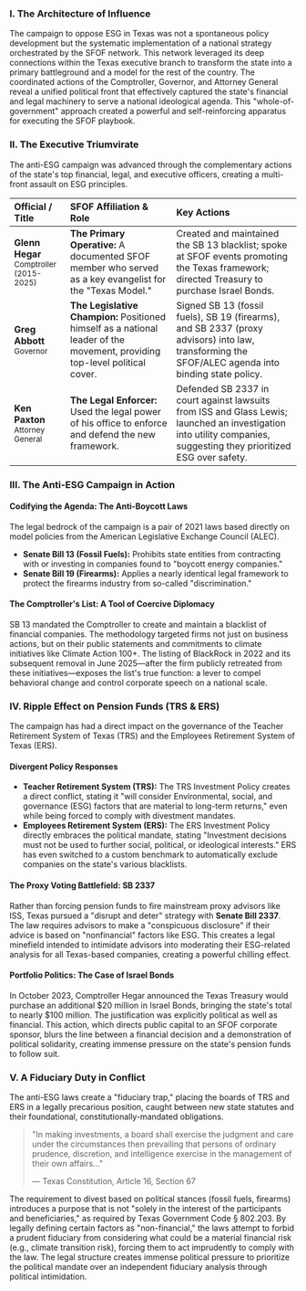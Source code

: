 ---
---
### I. The Architecture of Influence

The campaign to oppose ESG in Texas was not a spontaneous policy development but the systematic implementation of a national strategy orchestrated by the SFOF network. This network leveraged its deep connections within the Texas executive branch to transform the state into a primary battleground and a model for the rest of the country. The coordinated actions of the Comptroller, Governor, and Attorney General reveal a unified political front that effectively captured the state's financial and legal machinery to serve a national ideological agenda. This "whole-of-government" approach created a powerful and self-reinforcing apparatus for executing the SFOF playbook.

### II. The Executive Triumvirate

The anti-ESG campaign was advanced through the complementary actions of the state's top financial, legal, and executive officers, creating a multi-front assault on ESG principles.

| Official / Title | SFOF Affiliation & Role | Key Actions |
| :--- | :--- | :--- |
| **Glenn Hegar**<br><span style="font-size: smaller;">Comptroller (2015-2025)</span> | **The Primary Operative:** A documented SFOF member who served as a key evangelist for the "Texas Model." | Created and maintained the SB 13 blacklist; spoke at SFOF events promoting the Texas framework; directed Treasury to purchase Israel Bonds. |
| **Greg Abbott**<br><span style="font-size: smaller;">Governor</span> | **The Legislative Champion:** Positioned himself as a national leader of the movement, providing top-level political cover. | Signed SB 13 (fossil fuels), SB 19 (firearms), and SB 2337 (proxy advisors) into law, transforming the SFOF/ALEC agenda into binding state policy. |
| **Ken Paxton**<br><span style="font-size: smaller;">Attorney General</span> | **The Legal Enforcer:** Used the legal power of his office to enforce and defend the new framework. | Defended SB 2337 in court against lawsuits from ISS and Glass Lewis; launched an investigation into utility companies, suggesting they prioritized ESG over safety. |

### III. The Anti-ESG Campaign in Action

#### Codifying the Agenda: The Anti-Boycott Laws
The legal bedrock of the campaign is a pair of 2021 laws based directly on model policies from the American Legislative Exchange Council (ALEC).

* **Senate Bill 13 (Fossil Fuels):** Prohibits state entities from contracting with or investing in companies found to "boycott energy companies."
* **Senate Bill 19 (Firearms):** Applies a nearly identical legal framework to protect the firearms industry from so-called "discrimination."

#### The Comptroller's List: A Tool of Coercive Diplomacy
SB 13 mandated the Comptroller to create and maintain a blacklist of financial companies. The methodology targeted firms not just on business actions, but on their public statements and commitments to climate initiatives like Climate Action 100+. The listing of BlackRock in 2022 and its subsequent removal in June 2025—after the firm publicly retreated from these initiatives—exposes the list's true function: a lever to compel behavioral change and control corporate speech on a national scale.

### IV. Ripple Effect on Pension Funds (TRS & ERS)

The campaign has had a direct impact on the governance of the Teacher Retirement System of Texas (TRS) and the Employees Retirement System of Texas (ERS).

#### Divergent Policy Responses
* **Teacher Retirement System (TRS):** The TRS Investment Policy creates a direct conflict, stating it "will consider Environmental, social, and governance (ESG) factors that are material to long-term returns," even while being forced to comply with divestment mandates.
* **Employees Retirement System (ERS):** The ERS Investment Policy directly embraces the political mandate, stating "Investment decisions must not be used to further social, political, or ideological interests." ERS has even switched to a custom benchmark to automatically exclude companies on the state's various blacklists.

#### The Proxy Voting Battlefield: SB 2337
Rather than forcing pension funds to fire mainstream proxy advisors like ISS, Texas pursued a "disrupt and deter" strategy with **Senate Bill 2337**. The law requires advisors to make a "conspicuous disclosure" if their advice is based on "nonfinancial" factors like ESG. This creates a legal minefield intended to intimidate advisors into moderating their ESG-related analysis for all Texas-based companies, creating a powerful chilling effect.

#### Portfolio Politics: The Case of Israel Bonds
In October 2023, Comptroller Hegar announced the Texas Treasury would purchase an additional $20 million in Israel Bonds, bringing the state's total to nearly $100 million. The justification was explicitly political as well as financial. This action, which directs public capital to an SFOF corporate sponsor, blurs the line between a financial decision and a demonstration of political solidarity, creating immense pressure on the state's pension funds to follow suit.

### V. A Fiduciary Duty in Conflict

The anti-ESG laws create a "fiduciary trap," placing the boards of TRS and ERS in a legally precarious position, caught between new state statutes and their foundational, constitutionally-mandated obligations.

> "In making investments, a board shall exercise the judgment and care under the circumstances then prevailing that persons of ordinary prudence, discretion, and intelligence exercise in the management of their own affairs..."
>
> — Texas Constitution, Article 16, Section 67

The requirement to divest based on political stances (fossil fuels, firearms) introduces a purpose that is not "solely in the interest of the participants and beneficiaries," as required by Texas Government Code § 802.203. By legally defining certain factors as "non-financial," the laws attempt to forbid a prudent fiduciary from considering what could be a material financial risk (e.g., climate transition risk), forcing them to act imprudently to comply with the law. The legal structure creates immense political pressure to prioritize the political mandate over an independent fiduciary analysis through political intimidation.
